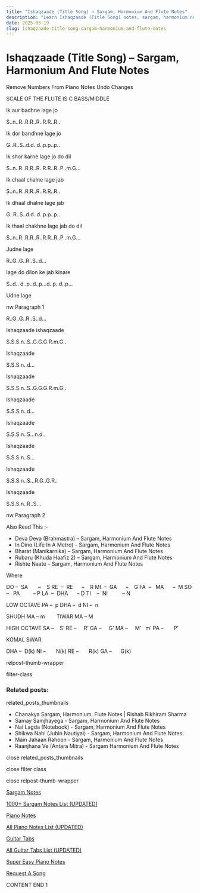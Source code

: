 ```yaml
---
title: "Ishaqzaade (Title Song) – Sargam, Harmonium And Flute Notes"
description: "Learn Ishaqzaade (Title Song) notes, sargam, harmonium notations and flute notes. Easy step-by-step tutorial for beginners."
date: 2025-05-19
slug: ishaqzaade-title-song-sargam-harmonium-and-flute-notes
---
```


# Ishaqzaade (Title Song) – Sargam, Harmonium And Flute Notes

Remove Numbers From Piano Notes
Undo Changes

SCALE OF THE FLUTE IS C BASS/MIDDLE

Ik aur badhne lage jo

S..n..R..R.R..R..R.R..R..

Ik dor bandhne lage jo

G..R..S..d.d..d..p.p..p..

Ik shor karne lage jo do dil

S..n..R..R.R..R..R.R..R..P..m.G…

Ik chaal chalne lage jab

S..n..R..R.R..R..R.R..R..

Ik dhaal dhalne lage jab

G..R..S..d.d..d..p.p..p..

Ik thaal chakhne lage jab do dil

S..n..R..R.R..R..R.R..R..P..m.G…

Judne lage

R..G..G..R..S..d…

lage do dilon ke jab kinare

S..d.. d..p..d..p…d..p..d..p…

Udne lage

nw Paragraph 1

R..G..G..R..S..d…

Ishaqzaade ishaqzaade

S.S.S.n..S..G.G.G.R.m.G..

Ishaqzaade

S.S.S.n..d…

Ishaqzaade

S.S.S.n..S..G.G.G.R.m.G..

Ishaqzaade

S.S.S.n..d…

Ishaqzaade

S.S.S.n..S…n.d..

Ishaqzaade

S.S.S.n..S…

Ishaqzaade

S.S.S.n..S…R.G..G.R..

Ishaqzaade

S.S.S.n..R..S…

nw Paragraph 2

Also Read This :-

* Deva Deva (Brahmastra) – Sargam, Harmonium And Flute Notes
* In Dino (Life In A Metro) – Sargam, Harmonium And Flute Notes
* Bharat (Manikarnika) – Sargam, Harmonium And Flute Notes
* Rubaru (Khuda Haafiz 2) – Sargam, Harmonium And Flute Notes
* Rishte Naate – Sargam, Harmonium And Flute Notes

Where

DO –  SA       –    S
RE  –  RE      –    R
MI  –  GA      –    G
FA  –   MA      –  M
SO  –   PA         – P
LA  –  DHA      – D
TI    –  NI          – N

LOW OCTAVE
PA –  p
DHA –  d
NI –  n

SHUDH MA – m        TIWAR MA – M

HIGH OCTAVE
SA –    S’
RE –     R’
GA –     G’
MA –     M’   m’
PA –       P’

KOMAL SWAR

DHA –  D(k)
NI –       N(k)
RE –       R(k)
GA –      G(k)

relpost-thumb-wrapper

filter-class

### Related posts:

related_posts_thumbnails

* Chanakya Sargam, Harmonium, Flute Notes | Rishab Rikhiram Sharma
* Samay Samjhayega - Sargam, Harmonium And Flute Notes
* Nai Lagda (Notebook) - Sargam, Harmonium And Flute Notes
* Shikwa Nahi (Jubin Nautiyal) - Sargam, Harmonium And Flute Notes
* Main Jahaan Rahoon - Sargam, Harmonium And Flute Notes
* Raanjhana Ve (Antara Mitra) - Sargam Harmonium And Flute Notes

close related_posts_thumbnails

close filter class

close relpost-thumb-wrapper

[Sargam Notes](https://www.notationsworld.com/sargam-notes.html)

[1000+ Sargam Notes List (UPDATED)](https://www.notationsworld.com/all-songs-list-sargam-notes.html)

[Piano Notes](https://www.notationsworld.com/piano-notes.html)

[All Piano Notes List (UPDATED)](https://www.notationsworld.com/all-songs-list-piano-notes.html)

[Guitar Tabs](https://www.notationsworld.com/guitar-tabs.html)

[All Guitar Tabs List (UPDATED)](https://www.notationsworld.com/all-songs-list-guitar-tabs.html)

[Super Easy Piano Notes](https://studywall.in/)

[Request A Song](https://www.notationsworld.com/request-a-song.html)

CONTENT END 1

